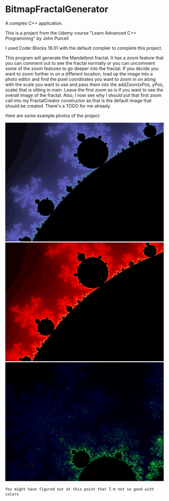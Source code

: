 # BitmapFractalGenerator

A complex C++ application.

This is a project from the Udemy course "Learn Advanced C++ Programming" by John Purcell

I used Code::Blocks 16.01 with the default complier to complete this project.

This program will generate the Mandelbrot fractal.  It has a zoom feature that you can comment out to see the fractal normally
or you can uncomment some of the zoom features to go deeper into the fractal.  If you decide you want to zoom further in on a 
different location, load up the image into a photo editor and find the pixel coordinates you want to zoom in on along with the scale you want to use and pass them into the addZoom(xPos, yPos, scale) that is sitting in main.  Leave the first zoom as is if you want to see the overall image of the fractal.  Also, I now see why I should put that first zoom call into my FractalCreator constructor as that is the default image that should be created.  There's a TODO for me already.

Here are some example photos of the project:

![screenshot](example4.bmp)
![screenshot](example2.bmp)
![screenshot](example3.bmp)

    You might have figured out at this point that I'm not so good with colors
